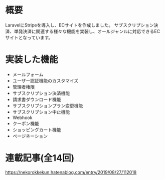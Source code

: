 # 概要
LaravelにStripeを導入し、ECサイトを作成しました。
サブスクリプション決済、単発決済に関連する様々な機能を実装し、オールジャンルに対応できるECサイトとなっています。

# 実装した機能
- メールフォーム
- ユーザー認証機能のカスタマイズ
- 管理者権限
- サブスクリプション決済機能
- 請求書ダウンロード機能
- サブスクリプションプラン変更機能
- サブスクリプション中止機能
- Webhook
- クーポン機能
- ショッピングカート機能
- ページネーション


# 連載記事(全14回)
https://nekorokkekun.hatenablog.com/entry/2019/08/27/112018
